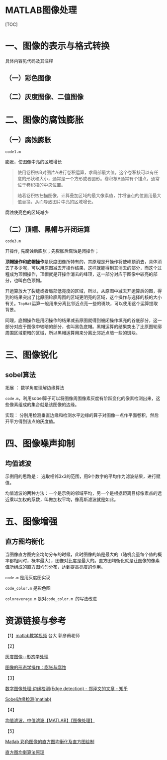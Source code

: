 # MATLAB图像处理

[TOC]

# 一、图像的表示与格式转换

具体内容见代码及其注释

## （一）彩色图像

## （二）灰度图像、二值图像

# 二、图像的腐蚀膨胀

## （一）腐蚀膨胀

`code1.m`

膨胀，使图像中亮的区域增长 

>   使用卷积核B对图片A进行卷积运算，求局部最大值，这个卷积核可以有任意的形状和大小，通常是一个方形或者圆形。卷积核B通常有个锚点，通常位于卷积核的中央位置。
>
>   随着卷积核扫描图像，计算叠加区域的最大像素值，并将锚点的位置用最大值替换，从而导致图片中亮的区域增长。
>

腐蚀使亮色的区域减少

## （二）顶帽、黑帽与开闭运算

`code3.m`

开操作, 先腐蚀后膨胀；先膨胀后腐蚀是闭操作；

**顶帽操作和底帽操作**是灰度图像所特有的，其原理是开操作将使峰顶消去，具体消去了多少呢，可以用原图减去开操作结果，这样就能得到其消去的部分，而这个过程成为顶帽操作，顶帽就是开操作消去的峰顶，这一部分对应于图像中较亮的部分，也叫白色顶帽。

开运算放大了裂缝或者局部低亮度的区域，所以，从原图中减去开运算后的图，得到的结果突出了比原图轮廓周围的区域更明亮的区域，这个操作与选择的核的大小有关。`TopHat`运算一般用来分离比邻近点亮一些的斑块，可以使用这个运算提取背景。

同理，底帽操作是用闭操作的结果减去原图就得到被闭操作填充的谷底部分，这一部分对应于图像中较暗的部分，也叫黑色底帽。黑帽运算的结果突出了比原图轮廓周围区域更暗的区域，所以黑帽运算用来分离比邻近点暗一些的斑块。

# 三、图像锐化

## sobel算法

拓展 ： 数学角度理解边缘算法

`code.m`，利用sobel算子可以将图像周围像素灰度有阶跃变化的像素检测出来，这些像素组成的集合就是该图像的边缘。

实现： 分别用检测垂直边缘和检测水平边缘的算子对图像一点作平面卷积，然后开平方得到该点的灰度值。

# 四、图像噪声抑制

## 均值滤波

示例用的思路是：
选取相邻3x3的范围，用9个数字的平均作为滤波结果，进行赋值。

均值滤波的两种方法：一个是示例的邻域平均，另一个是根据距离目标像素点的远近乘以加权的系数，叫做加权平均，像高斯滤波就是如此。

# 五、图像增强

## 直方图均衡化 

当图像直方图完全均匀分布的时候，此时图像的熵是最大的（随机变量每个值的概率都相同时，概率最大），图像对比度是最大的。直方图均衡化就是让图像的像素值所组成的直方图均匀分布，达到提高亮度的作用。

`code.m` 是用灰度图实现

`code_color.m` 是彩色图

`coloraverage.m` 是对`code_color.m `的写法改进

# 资源链接与参考

【1】[matlab教学视频](https://www.bilibili.com/video/av68228488?from=search&seid=13807550414662796021) 台大 郭彦甫老师

【2】

[灰度图像--形态学处理](https://blog.csdn.net/u012851419/article/details/78026596)

[图像的形态学操作：膨胀与腐蚀](https://blog.csdn.net/weixin_41929524/article/details/81187173)

【3】

[数字图像处理:边缘检测(Edge detection) - 郑泽文的文章 - 知乎]( https://zhuanlan.zhihu.com/p/59640437)

[Sobel边缘检测(matlab)](http://t.csdn.cn/CBPgQ)

【4】

[均值滤波、中值滤波【MATLAB】【图像处理】](http://t.csdn.cn/lpOqp)

【5】

[Matlab 彩色图像的直方图均衡化及直方图绘制](http://t.csdn.cn/VDFjV)

[直方图均衡算法原理](http://t.csdn.cn/8ORPm)
